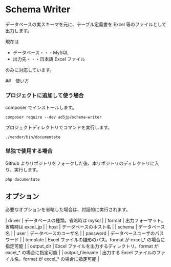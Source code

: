 # Schema Writer

データベースの実スキーマを元に、テーブル定義書を Excel 等のファイルとして出力します。

現在は

- データベース・・・MySQL
- 出力先・・・日本語 Excel ファイル

のみに対応しています。

##　使い方

### プロジェクトに追加して使う場合

composer でインストールします。

```
composer require --dev ad5jp/schema-writer
```

プロジェクトディレクトリでコマンドを実行します。

```
./vendor/bin/documentate
```

### 単独で使用する場合

Github よりリポジトリをフォークした後、本リポジトリのディレクトリに入り、実行します。

```
php documentate
```

## オプション

必要なオプションを省略した場合は、対話的に実行されます。

| driver | データベースの種類。省略時は mysql |
| format | 出力フォーマット。省略時は excel_jp |
| host | データベースのホスト名 |
| schema | データベース名 |
| user | データベースのユーザ名 |
| password | データベースユーザのパスワード |
| template | Excel ファイルの雛形のパス。format が excel_* の場合に指定可能 |
| output_dir | Excel ファイルを出力するディレクトリ。format が excel_* の場合に指定可能 |
| output_filename | 出力する Excel ファイルのファイル名。format が excel_* の場合に指定可能 |
